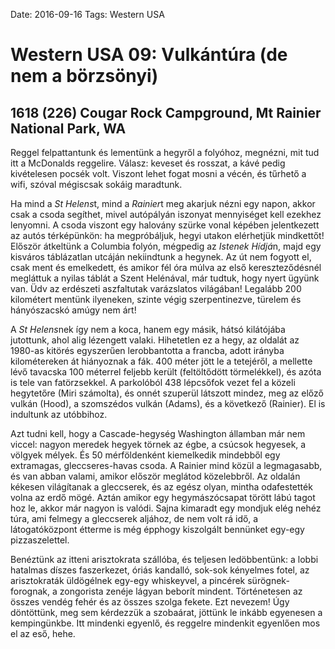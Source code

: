 Date: 2016-09-16
Tags: Western USA

# Western USA 09: Vulkántúra (de nem a börzsönyi)

## 1618 (226) Cougar Rock Campground, Mt Rainier National Park, WA

Reggel felpattantunk és lementünk a hegyről a folyóhoz, megnézni, mit tud itt a McDonalds reggelire. Válasz: keveset és rosszat, a kávé pedig kivételesen pocsék volt. Viszont lehet fogat mosni a vécén, és tűrhető a wifi, szóval mégiscsak sokáig maradtunk.

Ha mind a *St Helens*t, mind a *Rainier*t meg akarjuk nézni egy napon, akkor csak a csoda segíthet, mivel autópályán iszonyat mennyiséget kell ezekhez lenyomni. A csoda viszont egy halovány szürke vonal képében jelentkezett az autós térképünkön: ha megpróbáljuk, hegyi utakon elérhetjük mindkettőt! Először átkeltünk a Columbia folyón, mégpedig az *Istenek Hídjá*n, majd egy kisváros táblázatlan utcáján nekiindtunk a hegynek. Az út nem fogyott el, csak ment és emelkedett, és amikor fél óra múlva az első kereszteződésnél megláttuk a nyilas táblát a Szent Helénával, már tudtuk, hogy nyert ügyünk van. Üdv az erdészeti aszfaltutak varázslatos világában! Legalább 200 kilométert mentünk ilyeneken, szinte végig szerpentinezve, türelem és hányószacskó amúgy nem árt!

A *St Helens*nek így nem a koca, hanem egy másik, hátsó kilátójába jutottunk, ahol alig lézengett valaki. Hihetetlen ez a hegy, az oldalát az 1980-as kitörés egyszerűen lerobbantotta a francba, adott irányba kilométereken át hiányoznak a fák. 400 méter jött le a tetejéről, a mellette lévő tavacska 100 méterrel feljebb került (feltöltődött törmelékkel), és azóta is tele van fatörzsekkel. A parkolóból 438 lépcsőfok vezet fel a közeli hegytetőre (Miri számolta), és onnét szuperül látszott mindez, meg az előző vulkán (Hood), a szomszédos vulkán (Adams), és a következő (Rainier). El is indultunk az utóbbihoz.

Azt tudni kell, hogy a Cascade-hegység Washington államban már nem viccel: nagyon meredek hegyek törnek az égbe, a csúcsok hegyesek, a völgyek mélyek. És 50 mérföldenként kiemelkedik mindebből egy extramagas, gleccseres-havas csoda. A Rainier mind közül a legmagasabb, és van abban valami, amikor először meglátod közelebbről. Az oldalán kékesen világítanak a gleccserek, és az egész olyan, mintha odafestették volna az erdő mögé. Aztán amikor egy hegymászócsapat törött lábú tagot hoz le, akkor már nagyon is valódi. Sajna kimaradt egy mondjuk elég nehéz túra, ami felmegy a gleccserek aljához, de nem volt rá idő, a látogatóközpont étterme is még épphogy kiszolgált bennünket egy-egy pizzaszelettel.

Benéztünk az itteni arisztokrata szállóba, és teljesen ledöbbentünk: a lobbi hatalmas díszes faszerkezet, óriás kandalló, sok-sok kényelmes fotel, az arisztokraták üldögélnek egy-egy whiskeyvel, a pincérek sürögnek-forognak, a zongorista zenéje lágyan beborít mindent. Történetesen az összes vendég fehér és az összes szolga fekete. Ezt nevezem! Úgy döntöttünk, meg sem kérdezzük a szobaárat, jöttünk le inkább egyenesen a kempingünkbe. Itt mindenki egyenlő, és reggelre mindenkit egyenlően mos el az eső, hehe.